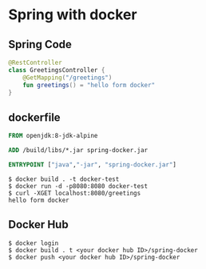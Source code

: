 # Spring with docker


## Spring Code
```kotlin
@RestController
class GreetingsController {
    @GetMapping("/greetings")
    fun greetings() = "hello form docker"
}

```

## dockerfile 
```dockerfile
FROM openjdk:8-jdk-alpine

ADD /build/libs/*.jar spring-docker.jar

ENTRYPOINT ["java","-jar", "spring-docker.jar"]
```

```
$ docker build . -t docker-test
$ docker run -d -p8080:8080 docker-test
$ curl -XGET localhost:8080/greetings
hello form docker
```

## Docker Hub
```
$ docker login
$ docker build . t <your docker hub ID>/spring-docker
$ docker push <your docker hub ID>/spring-docker

```